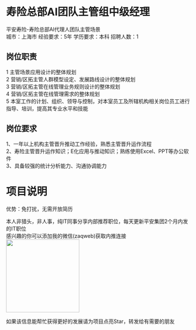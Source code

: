 # 寿险总部AI团队主管组中级经理
平安寿险-寿险总部AI代理人团队主管场景  
城市：上海市 经验要求：5年 学历要求：本科  招聘人数：1

## 岗位职责
1 主管场景应用设计的整体规划   
2 营销/区拓主管人群模型设定、发展路线设计的整体规划   
3 营销/区拓主管在线管理业务规则设计的整体规划   
4 营销/区拓主管在线管理需求的整体规划   
5 本室工作的计划、组织、领导与控制，对本室员工及所辖机构相关岗位员工进行指导、培训，提高其专业水平和技能

## 岗位要求
1、一年以上机构主管晋升推动工作经验，熟悉主管晋升运作流程   
2、寿险主管晋升运作知识；E化应用与推动知识；熟练使用Excel、PPT等办公软件   
3、具备较强的统计分析能力、沟通协调能力

# 项目说明

优势：免打扰，无需开放简历

本人非猎头，非人事，纯IT同事分享内部推荐职位，每天更新平安集团2个月内发的IT职位  
感兴趣的你可以添加我的微信(zaqweb)获取内推连接  
<img src="https://github.com/zaqweb/PA-IT-JOBS/blob/master/WechatICode.jpeg"  height="200" width="200">

如果该信息能帮忙获得更好的发展请为项目点亮Star，转发给有需要的朋友




